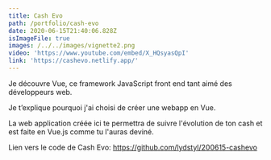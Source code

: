 ```yaml
---
title: Cash Evo
path: /portfolio/cash-evo
date: 2020-06-15T21:40:06.828Z
isImageFile: true
images: /../../images/vignette2.png
video: 'https://www.youtube.com/embed/X_HQsyasQpI'
link: 'https://cashevo.netlify.app/'
---
```

Je découvre Vue, ce framework JavaScript front end tant aimé des développeurs web.

Je t’explique pourquoi j'ai choisi de créer une webapp en Vue. 



La web application créée ici te permettra de suivre l'évolution de ton cash et est faite en Vue.js comme tu l'auras deviné.



Lien vers le code de Cash Evo: <https://github.com/lydstyl/200615-cashevo>
